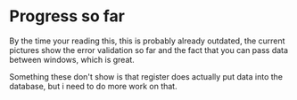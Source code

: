 # Progress so far
By the time your reading this, this is probably already outdated, the current pictures show the error validation so far and the fact that you can pass data between windows, which is great.

Something these don't show is that register does actually put data into the database, but i need to do more work on that.